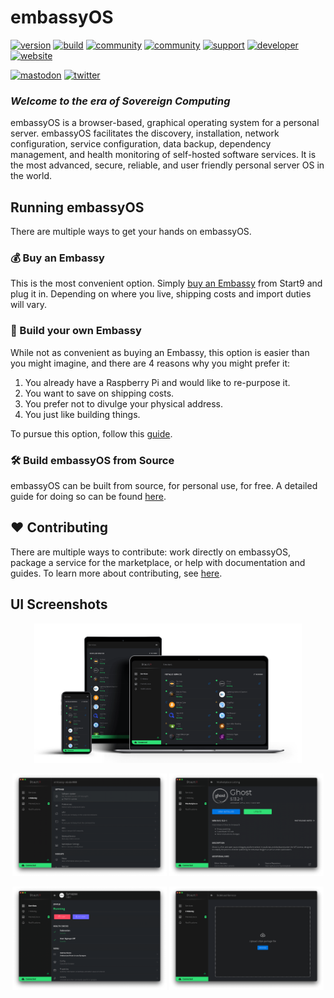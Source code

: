 # embassyOS
[![version](https://img.shields.io/github/v/tag/Start9Labs/embassy-os?color=success)](https://github.com/Start9Labs/embassy-os/releases)
[![build](https://github.com/Start9Labs/embassy-os/actions/workflows/product.yaml/badge.svg)](https://github.com/Start9Labs/embassy-os/actions/workflows/product.yaml)
[![community](https://img.shields.io/badge/community-matrix-yellow)](https://matrix.to/#/#community:matrix.start9labs.com)
[![community](https://img.shields.io/badge/community-telegram-informational)](https://t.me/start9_labs)
[![support](https://img.shields.io/badge/support-docs-important)](https://docs.start9.com)
[![developer](https://img.shields.io/badge/developer-matrix-blueviolet)](https://matrix.to/#/#community-dev:matrix.start9labs.com)
[![website](https://img.shields.io/website?down_color=lightgrey&down_message=offline&up_color=green&up_message=online&url=https%3A%2F%2Fstart9labs.com)](https://start9labs.com)

[![mastodon](https://img.shields.io/mastodon/follow/000000001?domain=https%3A%2F%2Fmastodon.start9labs.com&label=Follow&style=social)](http://mastodon.start9labs.com)
[![twitter](https://img.shields.io/twitter/follow/start9labs?label=Follow)](https://twitter.com/start9labs)

### _Welcome to the era of Sovereign Computing_ ###

embassyOS is a browser-based, graphical operating system for a personal server. embassyOS facilitates the discovery, installation, network configuration, service configuration, data backup, dependency management, and health monitoring of self-hosted software services. It is the most advanced, secure, reliable, and user friendly personal server OS in the world.

## Running embassyOS
There are multiple ways to get your hands on embassyOS.

### :moneybag: Buy an Embassy
This is the most convenient option. Simply [buy an Embassy](https://start9.com) from Start9 and plug it in. Depending on where you live, shipping costs and import duties will vary.

### :construction_worker: Build your own Embassy
While not as convenient as buying an Embassy, this option is easier than you might imagine, and there are 4 reasons why you might prefer it:
1. You already have a Raspberry Pi and would like to re-purpose it.
1. You want to save on shipping costs.
1. You prefer not to divulge your physical address.
1. You just like building things.

To pursue this option, follow this [guide](https://start9.com/latest/diy).

### :hammer_and_wrench: Build embassyOS from Source

embassyOS can be built from source, for personal use, for free.
A detailed guide for doing so can be found [here](https://github.com/Start9Labs/embassy-os/blob/master/build/README.md).

## :heart: Contributing
There are multiple ways to contribute: work directly on embassyOS, package a service for the marketplace, or help with documentation and guides. To learn more about contributing, see [here](https://github.com/Start9Labs/embassy-os/blob/master/CONTRIBUTING.md).

## UI Screenshots
<p align="center">
<img src="assets/embassyOS.png" alt="embassyOS" width="85%">
</p>
<p align="center">
<img src="assets/eOS-preferences.png" alt="Embassy Preferences" width="49%">
<img src="assets/eOS-ghost.png" alt="Embassy Ghost Service" width="49%">
</p>
<p align="center">
<img src="assets/eOS-synapse-health-check.png" alt="Embassy Synapse Health Checks" width="49%">
<img src="assets/eOS-sideload.png" alt="Embassy Sideload Service" width="49%">
</p>
